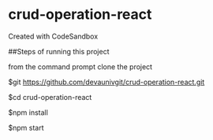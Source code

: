 # crud-operation-react
Created with CodeSandbox

##Steps of running this project

from the command prompt clone the project

$git https://github.com/devaunivgit/crud-operation-react.git

$cd crud-operation-react

$npm install

$npm start
